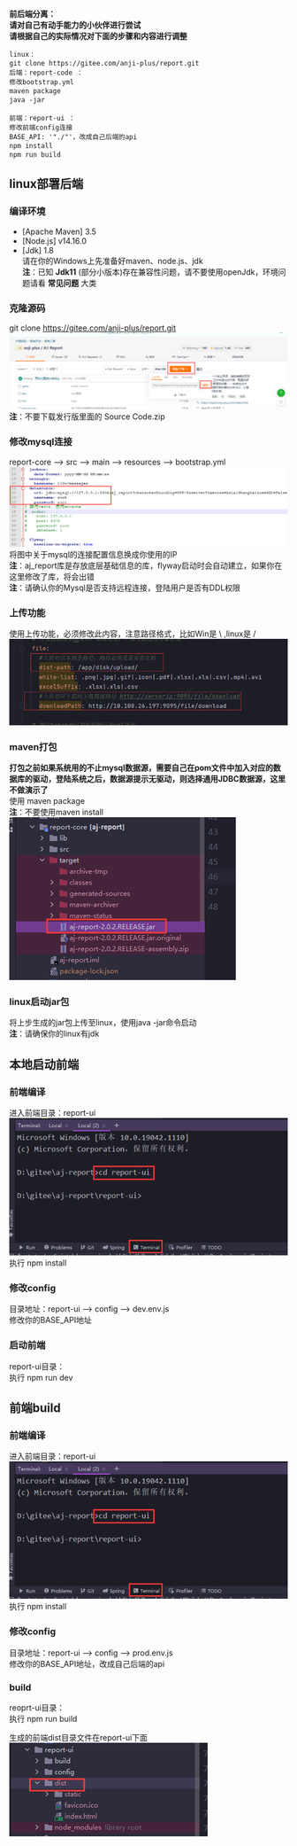 **前后端分离：** <br>
**请对自己有动手能力的小伙伴进行尝试** <br>
**请根据自己的实际情况对下面的步骤和内容进行调整** <br>

```
linux：
git clone https://gitee.com/anji-plus/report.git
后端：report-code ：
修改bootstrap.yml
maven package
java -jar

前端：report-ui ：
修改前端config连接
BASE_API: '"./"'，改成自己后端的api
npm install
npm run build
```

## linux部署后端

### 编译环境

- [Apache Maven] 3.5 <br>
- [Node.js] v14.16.0 <br>
- [Jdk] 1.8 <br>
  请在你的Windows上先准备好maven、node.js、jdk <br>
  **注**：已知 **Jdk11** (部分小版本)存在兼容性问题，请不要使用openJdk，环境问题请看 **常见问题** 大类 <br>

### 克隆源码

git clone https://gitee.com/anji-plus/report.git <br>
![img9.png](../picture/quickly/img_9.png) <br>
**注**：不要下载发行版里面的 Source Code.zip <br>

### 修改mysql连接

report-core --> src --> main --> resources --> bootstrap.yml <br>
![bootstrap.png](../picture/quickly/img_2.png) <br>
将图中关于mysql的连接配置信息换成你使用的IP <br>
**注**：aj_report库是存放底层基础信息的库，flyway启动时会自动建立，如果你在这里修改了库，将会出错<br>
**注**：请确认你的Mysql是否支持远程连接，登陆用户是否有DDL权限 <br>

### 上传功能

使用上传功能，必须修改此内容，注意路径格式，比如Win是 \ ,linux是 / <br>
![file.png](../picture/quickly/img_15.png) <br>

### maven打包

**打包之前如果系统用的不止mysql数据源，需要自己在pom文件中加入对应的数据库的驱动，登陆系统之后，数据源提示无驱动，则选择通用JDBC数据源，这里不做演示了** <br>
使用 maven package <br>
**注**：不要使用maven install <br>
![img10](../picture/quickly/img_10.png) <br>

### linux启动jar包

将上步生成的jar包上传至linux，使用java -jar命令启动 <br>
**注**：请确保你的linux有jdk <br>

## 本地启动前端

### 前端编译

进入前端目录：report-ui <br>
![img11](../picture/quickly/img_11.png) <br>
执行 npm install <br>

### 修改config

目录地址：report-ui --> config --> dev.env.js <br>
修改你的BASE_API地址 <br>

### 启动前端

report-ui目录： <br>
执行 npm run dev <br>

## 前端build

### 前端编译

进入前端目录：report-ui <br>
![img11](../picture/quickly/img_11.png) <br>
执行 npm install <br>

### 修改config

目录地址：report-ui --> config --> prod.env.js <br>
修改你的BASE_API地址，改成自己后端的api <br>

### build

reoprt-ui目录： <br>
执行 npm run build <br>

生成的前端dist目录文件在report-ui下面 <br>
![img12](../picture/quickly/img_12.png) <br>


